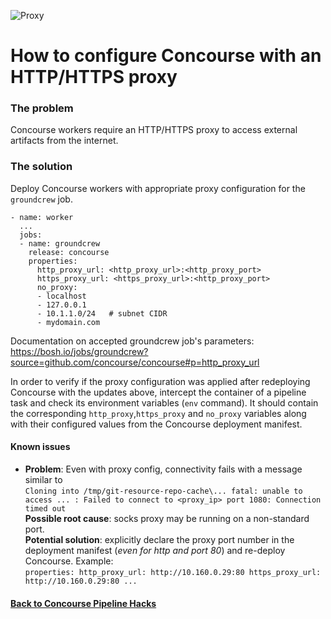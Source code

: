 ![Proxy](https://github.com/lsilvapvt/misc-support-files/raw/master/docs/images/http-proxy.png)

# How to configure Concourse with an HTTP/HTTPS proxy

### The problem

Concourse workers require an HTTP/HTTPS proxy to access external artifacts from the internet.


### The solution

Deploy Concourse workers with appropriate proxy configuration for the `groundcrew` job.

```
- name: worker
  ...
  jobs:
  - name: groundcrew
    release: concourse
    properties:
      http_proxy_url: <http_proxy_url>:<http_proxy_port>
      https_proxy_url: <https_proxy_url>:<http_proxy_port>
      no_proxy:
      - localhost
      - 127.0.0.1
      - 10.1.1.0/24   # subnet CIDR
      - mydomain.com  
```

Documentation on accepted groundcrew job's parameters:
https://bosh.io/jobs/groundcrew?source=github.com/concourse/concourse#p=http_proxy_url

In order to verify if the proxy configuration was applied after redeploying Concourse with the updates above, intercept the container of a pipeline task and check its environment variables (`env` command). It should contain the corresponding `http_proxy`,`https_proxy` and `no_proxy` variables along with their configured values from the Concourse deployment manifest.


#### Known issues

- **Problem**: Even with proxy config, connectivity fails with a message similar to  
  `Cloning into /tmp/git-resource-repo-cache\...
fatal: unable to access ... : Failed to connect to <proxy_ip> port 1080: Connection timed out`  
  **Possible root cause**: socks proxy may be running on a non-standard port.  
  **Potential solution**: explicitly declare the proxy port number in the deployment manifest (*even for http and port 80*) and re-deploy Concourse.  Example:  
    `properties:
         http_proxy_url: http://10.160.0.29:80
         https_proxy_url: http://10.160.0.29:80
         ...`  



#### [Back to Concourse Pipeline Hacks](..)
